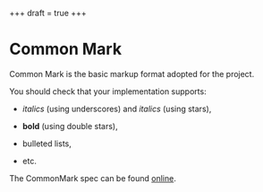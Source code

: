 +++
draft = true
+++
# Common Mark

Common Mark is the basic markup format adopted for the project.

You should check that your implementation supports:

- _italics_ (using underscores) and *italics* (using stars),

- **bold** (using double stars),

- bulleted lists,

- etc.

The CommonMark spec can be found [online](http://spec.commonmark.org).
